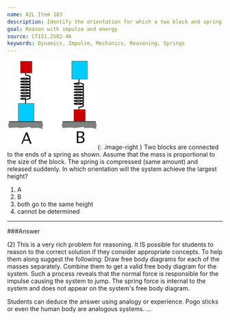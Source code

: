 ```yaml
---
name: A2L Item 183
description: Identify the orientation for which a two block and spring system will jump highest.
goal: Reason with impulse and energy
source: CT151.2S02-46
keywords: Dynamics, Impulse, Mechanics, Reasoning, Springs
---
```


![Item183_fig1.gif](../images/Item183_fig1.gif){: .image-right } Two
blocks are connected to the ends of a spring as shown. Assume that the
mass is proportional to the size of the block.  The spring is compressed
(same amount) and  released suddenly.  In which orientation will the
system achieve the largest height?

1. A
2. B
3. both go to the same height
4. cannot be determined



<hr/>

###Answer 

(2) This is a very rich problem for reasoning. It IS possible for
students to reason to the correct solution if they consider appropriate
concepts. To help them along suggest the following: Draw free body
diagrams for each of the masses separately. Combine them to get a valid
free body diagram for the system. Such a process reveals that the normal
force is responsible for the impulse causing the system to jump. The
spring force is internal to the system and does not appear on the
system's free body diagram.

Students can deduce the answer using analogy or experience. Pogo sticks
or even the human body are analogous systems.
...
